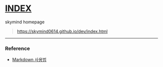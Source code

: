 # [INDEX](https://skymind0614.github.io/dev/index.html)
skymind homepage
>https://skymind0614.github.io/dev/index.html

---
### Reference
- [Markdown 사용법](https://gist.github.com/ihoneymon/652be052a0727ad59601)
